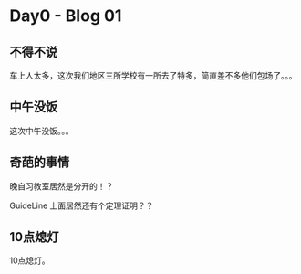 # Day0 - Blog 01

## 不得不说

车上人太多，这次我们地区三所学校有一所去了特多，简直差不多他们包场了。。。

## 中午没饭

这次中午没饭。。。

## 奇葩的事情

晚自习教室居然是分开的！？

GuideLine 上面居然还有个定理证明？？

## 10点熄灯

10点熄灯。